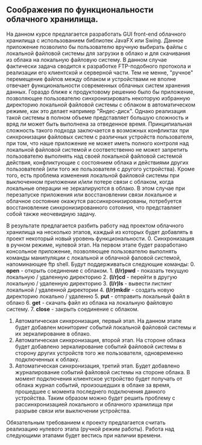 ## Соображения по функциональности облачного хранилища.

На данном курсе предлагается разработать GUI front-end облачного хранилища с использованием 
библиотек JavaFX или Swing. Данное приложение позволило бы пользователю вручную выбирать файлы
с локальной файловой системы для загрузки в облако и для скачивания из облака на локальную 
файловую систему. В данном случае фактически задача сводится к разработке FTP-подобного протокола 
и реализации его клиентской и серверной части. Тем не менне, "ручное" перемещение файлов между
облаком и устройствами не вполне отвечает функциональности современных облачных систем хранения
данных. Гораздо ближе к продуктовому решению было бы 
приложение, позволяющее пользователю синхронизировать некоторую избранную директорию локальной 
файловой системы с облаком в автоматическом режиме, как это делает например "Яндес-диск". Однако
реализация такой системы в полном объеме представляет большую сложность и вряд ли может быть 
выполнена за отведенное время. Принципиальная сложность такого подхода заключается в возможных
конфликтах при синхронизации файловых систем с различных устройств пользователя, при том, что 
наше приложение не может иметь полного контроля над локальной файловой системой и соответственно
не может запретить пользователю выполнять над своей локальной файловой системой действия, 
конфликтующие с состоянием облака и действиями других пользователей (или того же пользователя с
другого устройства). Кроме того, есть проблема изменения локальной файловой системы при 
выключенном приложении и/или потере связи с облаком, когда локальные операции не зеркалируются
в облако. В этом случае при перезапуске приложения или восстановлении связи локальное и облачное
состояние окажутся рассинхронизированы, потребуется восстановление синхронизированного сотояния,
что представляет собой также неочевидную задачу. 
    
В результате предлагается разбить работу над проектом облачного хранилища на несколько этапов, каждый из которых будет добавлять в проект некоторый новый уровень функциональности. 
0. Синхронизация в ручном режиме, нулевой этап. На первом этапе будет разработано консольное приложение, позволяющее пользователю выполнять команды манипуляции с локальной и облачной фаловой системой, напоминающее ftp shell. Будут поддерживаться следующие команды:
    0. **open** - открыть соединение с облаком.
    1. **(l/r)pwd** - показать текущую локальную / удаленную директорию
    2. **(l/r)cd** - перейти в другую локальную / удаленную директорию
    3. **(l/r)ls** - вывести листинг локальной / удаленной директории
    4. **(l/r)mkdir** - создать новую директорию локально / удаленно
    5. **put** - отправить локальный файл в облако
    6. **get** - скачать файл из облака на локальную файловую систему.
    7. **close** - закрыть соединение с облаком.

1. Автоматическая синхронизация, первый этап. На данном этапе будет добавлен мониторинг событий локальной файловой системы и их зеркалирование в облако.
2. Автоматическая синхронизация, второй этап. На стороне облака будет добавлено зеркалирование событий файловой системы в сторону других устройств того же пользователя, одновременно подключенных к облаку.
3. Автоматическая синхронизация, третий этап. Будет добавлено журналирование событий файловой системы на стороне облака. В момент подключения клиентское устройство будет получать от облака журнал событий, произошедших в облаке за время, прошедшее с момента последнего подключения данного устройства. Таким образом можно будет решить проблему с рассинхронизацией локального и облачного хранилища при разрыве связи или выключении устройства.

Обязательным требованием к проекту предлагается считать реализацию нулевого этапа (ручной режим работы). Работа над следующими этапами будет вестись при наличии времени.